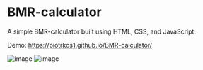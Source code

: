 # BMR-calculator
<p>A simple BMR-calculator built using HTML, CSS, and JavaScript.</p>

Demo: https://piotrkos1.github.io/BMR-calculator/

![image](https://user-images.githubusercontent.com/107489108/214123944-cb89c48e-fb26-4887-bcdb-b7cf74cb07d6.png)
![image](https://user-images.githubusercontent.com/107489108/214124044-fa12ad0a-65c8-45c5-8d35-5fbc0b4acf93.png)
